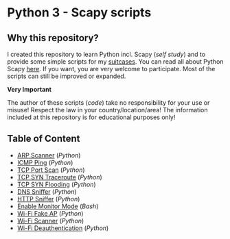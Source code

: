 # Python 3 - Scapy scripts

## Why this repository?

I created this repository to learn Python incl. Scapy (_self study_) and to provide some simple scripts for my [suitcases](https://softwaretester.info/suitcases-full-of-fun/). You can read all about Python Scapy [here](https://scapy.readthedocs.io/en/latest/introduction.html). If you want, you are very welcome to participate. Most of the scripts can still be improved or expanded.

**Very Important**

The author of these scripts (_code_) take no responsibility for your use or misuse! Respect the law in your country/location/area! The information included at this repository is for educational purposes only!

## Table of Content

- [ARP Scanner](./ARPScanner) (_Python_)
- [ICMP Ping](./ICMPPing) (_Python_)
- [TCP Port Scan](./TCPPortScan) (_Python_) 
- [TCP SYN Traceroute](./TCPSYNTraceroute) (_Python_)
- [TCP SYN Flooding](./TCPSYNFlood) (_Python_)
- [DNS Sniffer](./DNSsniffer) (_Python_)
- [HTTP Sniffer](./HTTPsniffer) (_Python_)
- [Enable Monitor Mode](./InterfaceMonitorMode) (_Bash_)
- [Wi-Fi Fake AP](./FakeWifiAP) (_Python_)
- [Wi-Fi Scanner](./WifiScanner) (_Python_)
- [Wi-Fi Deauthentication](./WifiDeauth) (_Python_)
